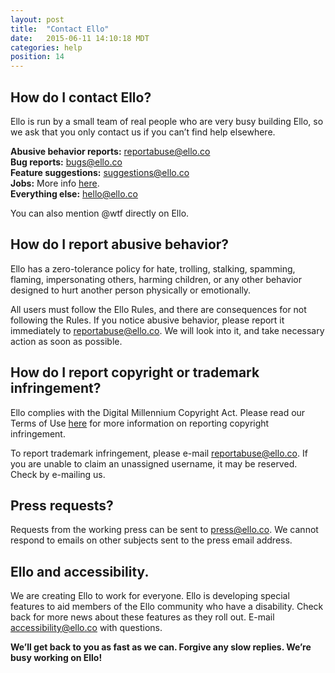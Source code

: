 ```yaml
---
layout: post
title:  "Contact Ello"
date:   2015-06-11 14:10:18 MDT
categories: help
position: 14
---
```

## How do I contact Ello?

Ello is run by a small team of real people who are very busy building Ello, so we ask that you only contact us if you can’t find help elsewhere.

**Abusive behavior reports:** [reportabuse@ello.co](mailto:reportabuse@ello.co)  
**Bug reports:** [bugs@ello.co](mailto:bugs@ello.co)  
**Feature suggestions:** [suggestions@ello.co](mailto:suggestions@ello.co)  
**Jobs:** More info [here](/wtf/about/careers/).  
**Everything else:** [hello@ello.co](mailto:hello@ello.co)  

You can also mention <span>@</span>wtf directly on Ello.

## How do I report abusive behavior?

Ello has a zero-tolerance policy for hate, trolling, stalking, spamming, flaming, impersonating others, harming children, or any other behavior designed to hurt another person physically or emotionally.

All users must follow the Ello Rules, and there are consequences for not following the Rules. If you notice abusive behavior, please report it immediately to [reportabuse@ello.co](mailto:reportabuse@ello.co). We will look into it, and take necessary action as soon as possible.

## How do I report copyright or trademark infringement?

Ello complies with the Digital Millennium Copyright Act. Please read our Terms of Use [here](/wtf/policies/terms-of-use/) for more information on reporting copyright infringement.

To report trademark infringement, please e-mail [reportabuse@ello.co](mailto:reportabuse@ello.co). If you are unable to claim an unassigned username, it may be reserved. Check by e-mailing us.

## Press requests?

Requests from the working press can be sent to [press@ello.co](mailto:press@ello.co). We cannot respond to emails on other subjects sent to the press email address.

## Ello and accessibility.

We are creating Ello to work for everyone. Ello is developing special features to aid members of the Ello community who have a disability. Check back for more news about these features as they roll out. E-mail [accessibility@ello.co](mailto:accessibility@ello.co) with questions.

**We’ll get back to you as fast as we can. Forgive any slow replies. We’re busy working on Ello!**
